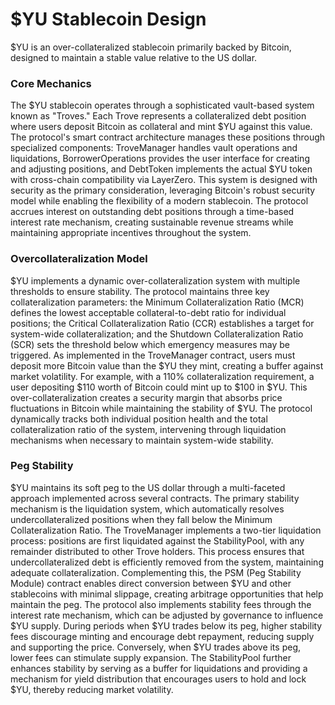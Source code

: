 # $YU Stablecoin Design

$YU is an over-collateralized stablecoin primarily backed by Bitcoin, designed to maintain a stable value relative to the US dollar.&#x20;

### Core Mechanics

The $YU stablecoin operates through a sophisticated vault-based system known as "Troves." Each Trove represents a collateralized debt position where users deposit Bitcoin as collateral and mint $YU against this value. The protocol's smart contract architecture manages these positions through specialized components: TroveManager handles vault operations and liquidations, BorrowerOperations provides the user interface for creating and adjusting positions, and DebtToken implements the actual $YU token with cross-chain compatibility via LayerZero. This system is designed with security as the primary consideration, leveraging Bitcoin's robust security model while enabling the flexibility of a modern stablecoin. The protocol accrues interest on outstanding debt positions through a time-based interest rate mechanism, creating sustainable revenue streams while maintaining appropriate incentives throughout the system.

### Overcollateralization Model

$YU implements a dynamic over-collateralization system with multiple thresholds to ensure stability. The protocol maintains three key collateralization parameters: the Minimum Collateralization Ratio (MCR) defines the lowest acceptable collateral-to-debt ratio for individual positions; the Critical Collateralization Ratio (CCR) establishes a target for system-wide collateralization; and the Shutdown Collateralization Ratio (SCR) sets the threshold below which emergency measures may be triggered. As implemented in the TroveManager contract, users must deposit more Bitcoin value than the $YU they mint, creating a buffer against market volatility. For example, with a 110% collateralization requirement, a user depositing $110 worth of Bitcoin could mint up to $100 in $YU. This over-collateralization creates a security margin that absorbs price fluctuations in Bitcoin while maintaining the stability of $YU. The protocol dynamically tracks both individual position health and the total collateralization ratio of the system, intervening through liquidation mechanisms when necessary to maintain system-wide stability.

### Peg Stability

$YU maintains its soft peg to the US dollar through a multi-faceted approach implemented across several contracts. The primary stability mechanism is the liquidation system, which automatically resolves undercollateralized positions when they fall below the Minimum Collateralization Ratio. The TroveManager implements a two-tier liquidation process: positions are first liquidated against the StabilityPool, with any remainder distributed to other Trove holders. This process ensures that undercollateralized debt is efficiently removed from the system, maintaining adequate collateralization. Complementing this, the PSM (Peg Stability Module) contract enables direct conversion between $YU and other stablecoins with minimal slippage, creating arbitrage opportunities that help maintain the peg. The protocol also implements stability fees through the interest rate mechanism, which can be adjusted by governance to influence $YU supply. During periods when $YU trades below its peg, higher stability fees discourage minting and encourage debt repayment, reducing supply and supporting the price. Conversely, when $YU trades above its peg, lower fees can stimulate supply expansion. The StabilityPool further enhances stability by serving as a buffer for liquidations and providing a mechanism for yield distribution that encourages users to hold and lock $YU, thereby reducing market volatility.



